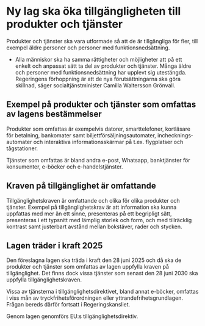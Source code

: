 # Ny lag ska öka tillgängligheten till produkter och tjänster

Produkter och tjänster ska vara utformade så att de är tillgängliga för fler, till exempel äldre personer och personer med funktionsnedsättning.

- Alla människor ska ha samma rättigheter och möjligheter att på ett enkelt och anpassat sätt ta del av produkter och tjänster. Många äldre och personer med funktionsnedsättning har upplevt sig utestängda. Regeringens förhoppning är att de nya förutsättningarna ska göra skillnad, säger socialtjänstminister Camilla Waltersson Grönvall.

## Exempel på produkter och tjänster som omfattas av lagens bestämmelser

Produkter som omfattas är exempelvis datorer, smarttelefoner, kortläsare för betalning, bankomater samt biljettförsäljningsautomater, inchecknings­automater och interaktiva informationsskärmar på t.ex. flygplatser och tågstationer.

Tjänster som omfattas är bland andra e-post, Whatsapp, banktjänster för konsumenter, e-böcker och e-handelstjänster.

## Kraven på tillgänglighet är omfattande

Tillgänglighetskraven är omfattande och olika för olika produkter och tjänster. Exempel på tillgänglighetskrav är att information ska kunna uppfattas med mer än ett sinne, presenteras på ett begripligt sätt, presenteras i ett typsnitt med lämplig storlek och form, och med tillräcklig kontrast samt justerbart avstånd mellan bokstäver, rader och stycken.

## Lagen träder i kraft 2025

Den föreslagna lagen ska träda i kraft den 28 juni 2025 och då ska de produkter och tjänster som omfattas av lagen uppfylla kraven på tillgänglighet. Det finns dock vissa tjänster som senast den 28 juni 2030 ska uppfylla tillgänglighetskraven.

Vissa av tjänsterna i tillgänglighetsdirektivet, bland annat e-böcker, omfattas i viss mån av tryckfrihetsförordningen eller yttrandefrihetsgrundlagen. Frågan bereds därför fortsatt i Regeringskansliet.

Genom lagen genomförs EU:s tillgänglighetsdirektiv.
